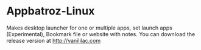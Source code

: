 # Appbatroz-Linux
Makes desktop launcher for one or multiple apps, set launch apps (Experimental), Bookmark file or website with notes.
You can download the release version at http://vanililac.com
